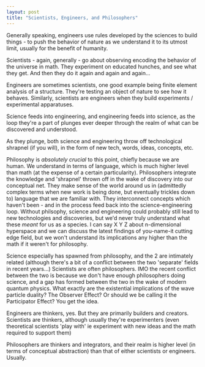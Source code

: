 ```yaml
---
layout: post
title: "Scientists, Engineers, and Philosophers"
---
```


Generally speaking, engineers use rules developed by the sciences to build things - to push the behavior of nature as we understand it to its utmost limit, usually for the benefit of humanity.

Scientists - again, generally - go about observing encoding the behavior of the universe in math. They experiment on educated hunches, and see what they get. And then they do it again and again and again...

Engineers are sometimes scientists, one good example being finite element analysis of a structure. They're testing an object of nature to see how it behaves. Similarly, scientists are engineers when they build experiments / experimental apparatuses.

Science feeds into engineering, and engineering feeds into science, as the loop they're a part of plunges ever deeper through the realm of what can be discovered and understood.

As they plunge, both science and engineering throw off technological shrapnel (if you will), in the form of new tech, words, ideas, concepts, etc.

Philosophy is *absolutely crucial* to this point, chiefly because we are human. We understand in terms of language, which is much higher level than math (at the expense of a certain particularity). Philosophers integrate the knowledge and 'shrapnel' thrown off in the wake of discovery into our conceptual net. They make sense of the world around us in (admittedly complex terms when new work is being done, but eventually trickles down to) language that we are familiar with. They interconnect concepts which haven't been - and in the process feed back into the science-engineering loop. Without philsophy, science and engineering could probably still lead to new technologies and discoveries, but we'd never truly understand what these *meant* for us as a species. I can say X Y Z about n-dimensional hyperspace and we can discuss the latest findings of you-name-it cutting edge field, but we won't understand its implications any higher than the math if it weren't for philosophy.

Science especially has spawned from philosophy, and the 2 are intimately related (although there's a bit of a conflict between the two 'separate' fields in recent years...) Scientists are often philosophers. IMO the recent conflict between the two is because we don't have enough philosophers doing science, and a gap has formed between the two in the wake of modern quantum physics. What exactly are the existential implications of the wave particle duality? The Observer Effect? Or should we be calling it the Participator Effect? You get the idea.

Engineers are thinkers, yes. But they are primarily builders and creators. Scientists are thinkers, although usually they're experimenters (even theoretical scientists 'play with' ie experiment with new ideas and the math required to support them)

Philosophers are thinkers and integrators, and their realm is higher level (in terms of conceptual abstraction) than that of either scientists or engineers. Usually.